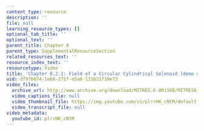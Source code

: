 ```yaml
---
content_type: resource
description: ''
file: null
learning_resource_types: []
optional_tab_title: ''
optional_text: ''
parent_title: Chapter 8
parent_type: SupplementalResourceSection
related_resources_text: ''
resource_index_text: ''
resourcetype: Video
title: 'Chapter 8.2.1: Field of a Circular Cylindrical Solenoid (demo only)'
uid: df976674-1eb8-271f-e5a8-131b21f10e73
video_files:
  archive_url: http://www.archive.org/download/MITRES.6-001S08/MITRES6_001S08_8-2-1_demo_220k.mp4
  video_captions_file: null
  video_thumbnail_file: https://img.youtube.com/vi/plrrHK_cNtM/default.jpg
  video_transcript_file: null
video_metadata:
  youtube_id: plrrHK_cNtM
---
```

